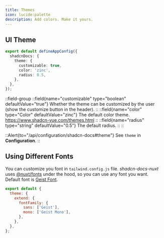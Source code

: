 ```yaml
---
title: Themes
icon: lucide:palette
description: Add colors. Make it yours.
---
```


## UI Theme

```ts [app.config.ts]
export default defineAppConfig({
  shadcnDocs: {
    theme: {
      customizable: true,
      color: 'zinc',
      radius: 0.5,
    },
  },
});
```

::field-group
  ::field{name="customizable" type="boolean" defaultValue="true"}
  Whether the theme can be customized by the user (show the customize button in the header).
  ::
  ::field{name="color" type="Color" defaultValue="zinc"}
  The default color theme. https://www.shadcn-vue.com/themes.html
  ::
  ::field{name="radius" type="string" defaultValue="0.5"}
  The default radius.
  ::
::

::Alert{to="/api/configuration/shadcn-docs#theme"}
See `theme` in **Configuration**.
::

## Using Different Fonts

You can customize you font in `tailwind.config.js` file. _shadcn-docs-nuxt_ uses [@nuxt/fonts](https://fonts.nuxt.com/) under the hood, so you can use any font you want. Default font is [Geist Font](https://vercel.com/font).

```js [tailwind.config.js]
export default {
  theme: {
    extend: {
      fontFamily: {
        sans: ['Geist'],
        mono: ['Geist Mono'],
      },
    },
  },
};
```
